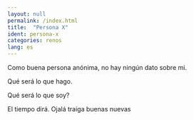 ```yaml
---
layout: null
permalink: /index.html
title:  "Persona X"
ident: persona-x
categories: renos
lang: es
---
```


Como buena persona anónima, no hay ningún dato sobre mi.

Qué será lo que hago.

Qué será lo que soy?

El tiempo dirá. Ojalá traiga buenas nuevas